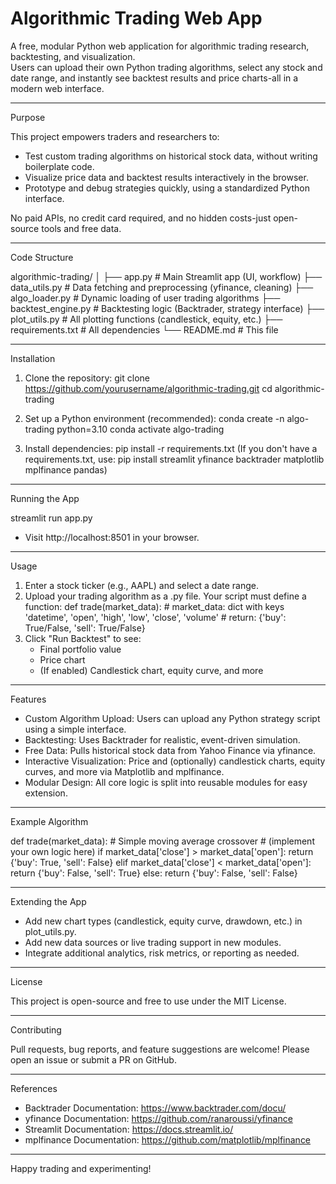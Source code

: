 # Algorithmic Trading Web App

A free, modular Python web application for algorithmic trading research, backtesting, and visualization.  
Users can upload their own Python trading algorithms, select any stock and date range, and instantly see backtest results and price charts-all in a modern web interface.

---

Purpose

This project empowers traders and researchers to:
- Test custom trading algorithms on historical stock data, without writing boilerplate code.
- Visualize price data and backtest results interactively in the browser.
- Prototype and debug strategies quickly, using a standardized Python interface.

No paid APIs, no credit card required, and no hidden costs-just open-source tools and free data.

---

Code Structure

algorithmic-trading/
│
├── app.py                # Main Streamlit app (UI, workflow)
├── data_utils.py         # Data fetching and preprocessing (yfinance, cleaning)
├── algo_loader.py        # Dynamic loading of user trading algorithms
├── backtest_engine.py    # Backtesting logic (Backtrader, strategy interface)
├── plot_utils.py         # All plotting functions (candlestick, equity, etc.)
├── requirements.txt      # All dependencies
└── README.md             # This file

---

Installation

1. Clone the repository:
   git clone https://github.com/yourusername/algorithmic-trading.git
   cd algorithmic-trading

2. Set up a Python environment (recommended):
   conda create -n algo-trading python=3.10
   conda activate algo-trading

3. Install dependencies:
   pip install -r requirements.txt
   (If you don't have a requirements.txt, use:
   pip install streamlit yfinance backtrader matplotlib mplfinance pandas)

---

Running the App

streamlit run app.py

- Visit http://localhost:8501 in your browser.

---

Usage

1. Enter a stock ticker (e.g., AAPL) and select a date range.
2. Upload your trading algorithm as a .py file.
   Your script must define a function:
   def trade(market_data):
       # market_data: dict with keys 'datetime', 'open', 'high', 'low', 'close', 'volume'
       # return: {'buy': True/False, 'sell': True/False}
3. Click "Run Backtest" to see:
   - Final portfolio value
   - Price chart
   - (If enabled) Candlestick chart, equity curve, and more

---

Features

- Custom Algorithm Upload: Users can upload any Python strategy script using a simple interface.
- Backtesting: Uses Backtrader for realistic, event-driven simulation.
- Free Data: Pulls historical stock data from Yahoo Finance via yfinance.
- Interactive Visualization: Price and (optionally) candlestick charts, equity curves, and more via Matplotlib and mplfinance.
- Modular Design: All core logic is split into reusable modules for easy extension.

---

Example Algorithm

def trade(market_data):
    # Simple moving average crossover
    # (implement your own logic here)
    if market_data['close'] > market_data['open']:
        return {'buy': True, 'sell': False}
    elif market_data['close'] < market_data['open']:
        return {'buy': False, 'sell': True}
    else:
        return {'buy': False, 'sell': False}

---

Extending the App

- Add new chart types (candlestick, equity curve, drawdown, etc.) in plot_utils.py.
- Add new data sources or live trading support in new modules.
- Integrate additional analytics, risk metrics, or reporting as needed.

---

License

This project is open-source and free to use under the MIT License.

---

Contributing

Pull requests, bug reports, and feature suggestions are welcome!
Please open an issue or submit a PR on GitHub.

---

References

- Backtrader Documentation: https://www.backtrader.com/docu/
- yfinance Documentation: https://github.com/ranaroussi/yfinance
- Streamlit Documentation: https://docs.streamlit.io/
- mplfinance Documentation: https://github.com/matplotlib/mplfinance

---

Happy trading and experimenting!
